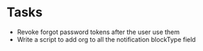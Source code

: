 # Tasks

- Revoke forgot password tokens after the user use them
- Write a script to add org to all the notification blockType field
